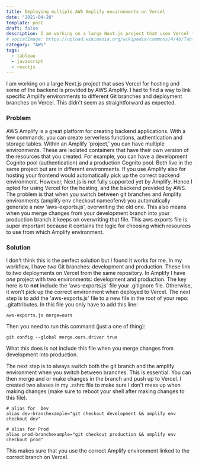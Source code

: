 ```yaml
---
title: Deploying multiple AWS Amplify environments on Vercel
date: "2021-04-28"
template: post
draft: false
description: I am working on a large Next.js project that uses Vercel for hosting and some of the backend is provided by AWS Amplify. I had to find a way to link specific Amplify environments to different Git branches and deployment branches on Vercel. This didn't seem as straightforward as expected.
# socialImage: https://upload.wikimedia.org/wikipedia/commons/4/4b/Tableau_Logo.png
category: "AWS"
tags:
  - tableau
  - javascript
  - reactjs
---
```


I am working on a large Next.js project that uses Vercel for hosting and some of the backend is provided by AWS Amplify. I had to find a way to link specific Amplify environments to different Git branches and deployment branches on Vercel. This didn't seem as straightforward as expected.

### Problem

AWS Amplify is a great platform for creating backend applications. With a few commands, you can create serverless functions, authentication and storage tables. Within an Amplify 'project,' you can have multiple environments. These are isolated containers that have their own version of the resources that you created. For example, you can have a development Cognito pool (authentication) and a production Cognito pool. Both live in the same project but are in different environments. If you use Amplify also for hosting your frontend would automatically pick up the correct backend environment. However, Next.js is not fully supported yet by Amplify. Hence I opted for using Vercel for the hosting, and the backend provided by AWS. The problem is that when you switch between git branches and Amplify environments (amplify env checkout nameofenv) you automatically generate a new 'aws-exports.js', overwriting the old one. This also means when you merge changes from your development branch into your production branch it keeps on overwriting that file. This aws exports file is super important because it contains the logic for choosing which resources to use from which Amplify environment.

### Solution

I don't think this is the perfect solution but I found it works for me. In my workflow, I have _two_ Git branches: development and production. These link to _two_ deployments on Vercel from the same repository. In Amplify I have _one_ project with two environments: development and production. The key here is to **not** include the 'aws-exports.js' file your .gitignore file. Otherwise, it won't pick up the correct environment when deployed to Vercel. The next step is to add the 'aws-exports.js' file to a new file in the root of your repo: .gitattributes. In this file you only have to add this line:

```
aws-exports.js merge=ours
```

Then you need to run this command (just a one of thing):

```
git config --global merge.ours.driver true
```

What this does is not include this file when you merge changes from development into production.

The next step is to always switch both the git branch and the amplify environment when you switch between branches. This is essential. You can then merge and or make changes in the branch and push up to Vercel. I created two aliases in my .zshrc file to make sure I don't mess up when making changes (make sure to reboot your shell after making changes to this file).

```
# alias for  Dev
alias dev-branchexample="git checkout development && amplify env checkout dev"

# alias for Prod
alias prod-branchexample="git checkout production && amplify env checkout prod"
```

This makes sure that you use the correct Amplify environment linked to the correct branch on Vercel.
